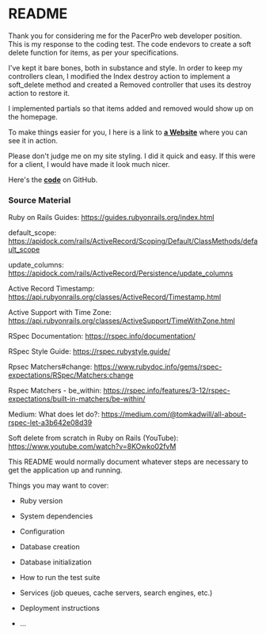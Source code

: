 # README

Thank you for considering me for the PacerPro web developer position. This is my response to the coding test. The code endevors to create a soft delete function for items, as per your specifications. 

I've kept it bare bones, both in substance and style. In order to keep my controllers clean, I modified the Index destroy action to implement a soft_delete method and created a Removed controller that uses its destroy action to restore it.

I implemented partials so that items added and removed would show up on the homepage.

To make things easier for you, I here is a link to **[a Website](https://thawing-spire-40801-f61f4dd0fa1b.herokuapp.com/)** where you can see it in action.

Please don't judge me on my site styling. I did it quick and easy. If this were for a client, I would have made it look much nicer.



Here's the **[code](https://github.com/mconiaris/soft)** on GitHub.

### Source Material
Ruby on Rails Guides: https://guides.rubyonrails.org/index.html

default_scope: https://apidock.com/rails/ActiveRecord/Scoping/Default/ClassMethods/default_scope

update_columns: https://apidock.com/rails/ActiveRecord/Persistence/update_columns

Active Record Timestamp: https://api.rubyonrails.org/classes/ActiveRecord/Timestamp.html

Active Support with Time Zone: https://api.rubyonrails.org/classes/ActiveSupport/TimeWithZone.html

RSpec Documentation: https://rspec.info/documentation/

RSpec Style Guide: https://rspec.rubystyle.guide/

Rpsec Matchers#change: https://www.rubydoc.info/gems/rspec-expectations/RSpec/Matchers:change

Rspec Matchers - be_within: https://rspec.info/features/3-12/rspec-expectations/built-in-matchers/be-within/

Medium: What does let do?: https://medium.com/@tomkadwill/all-about-rspec-let-a3b642e08d39

Soft delete from scratch in Ruby on Rails (YouTube): https://www.youtube.com/watch?v=8KOwko02fvM

This README would normally document whatever steps are necessary to get the
application up and running.

Things you may want to cover:

* Ruby version

* System dependencies

* Configuration

* Database creation

* Database initialization

* How to run the test suite

* Services (job queues, cache servers, search engines, etc.)

* Deployment instructions

* ...
